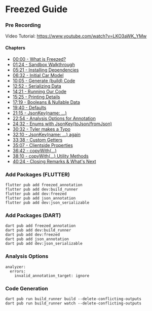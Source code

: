 # Freezed Guide

### Pre Recording
Video Tutorial: https://www.youtube.com/watch?v=LKO3aWK_YMw

#### Chapters
- [00:00 - What is Freezed?](https://www.youtube.com/watch?v=LKO3aWK_YMw&t=0)
- [01:24 - Sandbox Walkthrough](https://www.youtube.com/watch?v=LKO3aWK_YMw&t=84)
- [05:21 - Installing Dependencies](https://www.youtube.com/watch?v=LKO3aWK_YMw&t=321)
- [06:32 - Initial Car Model](https://www.youtube.com/watch?v=LKO3aWK_YMw&t=392)
- [10:05 - Generate (build) Code](https://www.youtube.com/watch?v=LKO3aWK_YMw&t=605)
- [12:52 - Serializing Data](https://www.youtube.com/watch?v=LKO3aWK_YMw&t=772)
- [14:21 - Running Our Code](https://www.youtube.com/watch?v=LKO3aWK_YMw&t=861)
- [15:25 - Printing Details](https://www.youtube.com/watch?v=LKO3aWK_YMw&t=925)
- [17:19 - Booleans & Nullable Data](https://www.youtube.com/watch?v=LKO3aWK_YMw&t=1039)
- [19:40 - Defaults](https://www.youtube.com/watch?v=LKO3aWK_YMw&t=1180)
- [21:15 - JsonKey(name: ...)](https://www.youtube.com/watch?v=LKO3aWK_YMw&t=1275)
- [22:54 - Analysis Options for Annotation](https://www.youtube.com/watch?v=LKO3aWK_YMw&t=1374)
- [24:32 - Enums with JsonKey(toJson/fromJson)](https://www.youtube.com/watch?v=LKO3aWK_YMw&t=1472)
- [30:32 - Tyler makes a Typo](https://www.youtube.com/watch?v=LKO3aWK_YMw&t=1832)
- [32:10 - JsonKey(name: ...) again](https://www.youtube.com/watch?v=LKO3aWK_YMw&t=1930)
- [33:38 - Custom Getters](https://www.youtube.com/watch?v=LKO3aWK_YMw&t=2018)
- [35:07 - Clientside Properties](https://www.youtube.com/watch?v=LKO3aWK_YMw&t=2107)
- [36:42 - copyWith(...)](https://www.youtube.com/watch?v=LKO3aWK_YMw&t=2202)
- [38:10 - copyWith(...) Utility Methods](https://www.youtube.com/watch?v=LKO3aWK_YMw&t=2290)
- [40:24 - Closing Remarks & What's Next](https://www.youtube.com/watch?v=LKO3aWK_YMw&t=2424)



### Add Packages (FLUTTER)
```
flutter pub add freezed_annotation
flutter pub add dev:build_runner
flutter pub add dev:freezed
flutter pub add json_annotation
flutter pub add dev:json_serializable
```
### Add Packages (DART)
```
dart pub add freezed_annotation
dart pub add dev:build_runner
dart pub add dev:freezed
dart pub add json_annotation
dart pub add dev:json_serializable
```

### Analysis Options
```
analyzer:
  errors:
    invalid_annotation_target: ignore
```

### Code Generation
```
dart pub run build_runner build --delete-conflicting-outputs
dart pub run build_runner watch --delete-conflicting-outputs
```